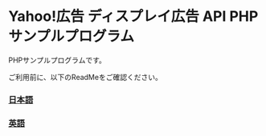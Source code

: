 # Yahoo!広告 ディスプレイ広告 API PHPサンプルプログラム

PHPサンプルプログラムです。

ご利用前に、以下のReadMeをご確認ください。

### [日本語](./README_JA.md)
### [英語](./README_EN.md)
